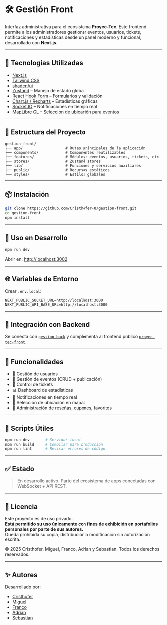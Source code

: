 # 🛠️ Gestión Front

Interfaz administrativa para el ecosistema **Proyec-Tec**. Este frontend permite a los administradores gestionar eventos, usuarios, tickets, notificaciones y estadísticas desde un panel moderno y funcional, desarrollado con **Next.js**.

---

## 🚀 Tecnologías Utilizadas

- [Next.js](https://nextjs.org/)
- [Tailwind CSS](https://tailwindcss.com/)
- [shadcn/ui](https://ui.shadcn.dev/)
- [Zustand](https://zustand-demo.pmnd.rs/) – Manejo de estado global
- [React Hook Form](https://react-hook-form.com/) – Formularios y validación
- [Chart.js / Recharts](https://recharts.org/) – Estadísticas gráficas
- [Socket.IO](https://socket.io/) – Notificaciones en tiempo real
- [MapLibre GL](https://maplibre.org/) – Selección de ubicación para eventos

---

## 📁 Estructura del Proyecto

```
gestion-front/
├── app/                   # Rutas principales de la aplicación
├── components/            # Componentes reutilizables
├── features/              # Módulos: eventos, usuarios, tickets, etc.
├── stores/                # Zustand stores
├── lib/                   # Funciones y servicios auxiliares
├── public/                # Recursos estáticos
└── styles/                # Estilos globales
```

---

## 📦 Instalación

```bash
git clone https://github.com/Cristhofer-0/gestion-front.git
cd gestion-front
npm install
```

---

## 🧪 Uso en Desarrollo

```bash
npm run dev
```

Abrir en: [http://localhost:3002](http://localhost:3002)

---

## 🌐 Variables de Entorno

Crear `.env.local`:

```env
NEXT_PUBLIC_SOCKET_URL=http://localhost:3000
NEXT_PUBLIC_API_BASE_URL=http://localhost:3000
```

---

## 🔌 Integración con Backend

Se conecta con [`gestion-back`](https://github.com/Cristhofer-0/gestion-back) y complementa al frontend público [`proyec-tec-front`](https://github.com/Cristhofer-0/proyec-tec-front).

---

## 🔔 Funcionalidades

- 👤 Gestión de usuarios
- 📅 Gestión de eventos (CRUD + publicación)
- 🎫 Control de tickets
- 📊 Dashboard de estadísticas
- 🔔 Notificaciones en tiempo real
- 📍 Selección de ubicación en mapas
- 🧾 Administración de reseñas, cupones, favoritos

---

## 🧹 Scripts Útiles

```bash
npm run dev       # Servidor local
npm run build     # Compilar para producción
npm run lint      # Revisar errores de código
```

---

## ✅ Estado

> En desarrollo activo. Parte del ecosistema de apps conectadas con WebSocket + API REST.

---

## 📄 Licencia

Este proyecto es de uso privado.  
**Está permitido su uso únicamente con fines de exhibición en portafolios personales por parte de sus autores.**  
Queda prohibida su copia, distribución o modificación sin autorización escrita.

© 2025 Cristhofer, Miguel, Franco, Adrian y Sebastian. Todos los derechos reservados.

---

## ✨ Autores

Desarrollado por:  
- [Cristhofer](https://github.com/Cristhofer-0)  
- [Miguel](https://github.com/sevenjpg8)  
- [Franco](https://github.com/LuisFr3)  
- [Adrian](https://github.com/SkipCodeBytes)  
- [Sebastian](https://github.com/sebaslade)
